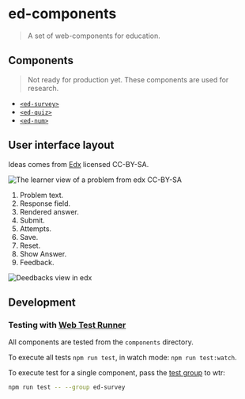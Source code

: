# ed-components

> A set of web-components for education.

## Components

> Not ready for production yet. These components are used for research.

- [`<ed-survey>`](./ed-survey/)
- [`<ed-quiz>`](./ed-quiz/)
- [`<ed-num>`](./ed-num/)


## User interface layout

Ideas comes from [Edx](https://edx.readthedocs.io/projects/open-edx-building-and-running-a-course/en/open-release-ficus.master/course_components/create_problem.html#the-learner-view-of-a-problem) licensed CC-BY-SA.


![The learner view of a problem from edx CC-BY-SA](/images/EdxAnatomyOfExercise.png)

1. Problem text.
2. Response field.
3. Rendered answer.
4. Submit.
5. Attempts.
6. Save.
7. Reset.
8. Show Answer.
9. Feedback.
    
![Deedbacks view in edx](/images/EdxAnatomyOfExercise2.png)


## Development

### Testing with [Web Test Runner](https://modern-web.dev/docs/test-runner/)

All components are tested from the `components` directory.

To execute all tests `npm run test`, in watch mode: `npm run test:watch`.

To execute test for a single component, pass the
[test group](https://modern-web.dev/docs/test-runner/cli-and-configuration/#test-groups)
to wtr:

```bash
npm run test -- --group ed-survey
```